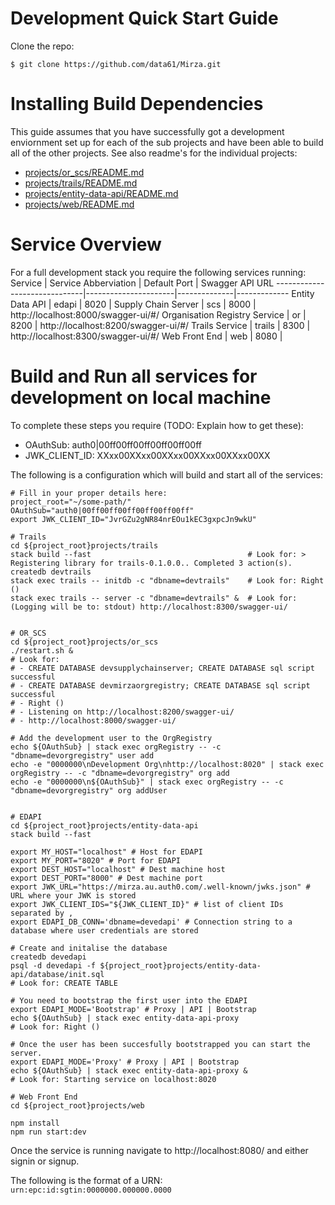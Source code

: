 # Development Quick Start Guide

Clone the repo:
```shell
$ git clone https://github.com/data61/Mirza.git
```


# Installing Build Dependencies

This guide assumes that you have successfully got a development enviornment set
up for each of the sub projects and have been able to build all of the other
projects. See also readme's for the individual projects:
* [projects/or_scs/README.md](projects/or_scs/README.md)
* [projects/trails/README.md](projects/trails/README.md)
* [projects/entity-data-api/README.md](projects/entity-data-api/README.md)
* [projects/web/README.md](projects/web/README.md)


# Service Overview

For a full development stack you require the following services running:
Service                       | Service Abberviation | Default Port |  Swagger API URL
------------------------------|----------------------|--------------|-------------
Entity Data API               | edapi                | 8020         |
Supply Chain Server           | scs                  | 8000         |  http://localhost:8000/swagger-ui/#/
Organisation Registry Service | or                   | 8200         |  http://localhost:8200/swagger-ui/#/
Trails Service                | trails               | 8300         |  http://localhost:8300/swagger-ui/#/
Web Front End                 | web                  | 8080         |


# Build and Run all services for development on local machine

To complete these steps you require (TODO: Explain how to get these):
- OAuthSub:      auth0|00ff00ff00ff00ff00ff00ff
- JWK_CLIENT_ID: XXxx00XXxx00XXxx00XXxx00XXxx00XX

The following is a configuration which will build and start all of the services:
```shell
# Fill in your proper details here:
project_root="~/some-path/"
OAuthSub="auth0|00ff00ff00ff00ff00ff00ff"
export JWK_CLIENT_ID="JvrGZu2gNR84nrEOu1kEC3gxpcJn9wkU"

# Trails
cd ${project_root}projects/trails
stack build --fast                                   # Look for: > Registering library for trails-0.1.0.0.. Completed 3 action(s).
createdb devtrails
stack exec trails -- initdb -c "dbname=devtrails"    # Look for: Right ()
stack exec trails -- server -c "dbname=devtrails" &  # Look for: (Logging will be to: stdout) http://localhost:8300/swagger-ui/


# OR_SCS
cd ${project_root}projects/or_scs
./restart.sh &
# Look for:
# - CREATE DATABASE devsupplychainserver; CREATE DATABASE sql script successful
# - CREATE DATABASE devmirzaorgregistry; CREATE DATABASE sql script successful
# - Right ()
# - Listening on http://localhost:8200/swagger-ui/
# - http://localhost:8000/swagger-ui/

# Add the development user to the OrgRegistry
echo ${OAuthSub} | stack exec orgRegistry -- -c "dbname=devorgregistry" user add
echo -e "0000000\nDevelopment Org\nhttp://localhost:8020" | stack exec orgRegistry -- -c "dbname=devorgregistry" org add
echo -e "0000000\n${OAuthSub}" | stack exec orgRegistry -- -c "dbname=devorgregistry" org addUser


# EDAPI
cd ${project_root}projects/entity-data-api
stack build --fast

export MY_HOST="localhost" # Host for EDAPI
export MY_PORT="8020" # Port for EDAPI
export DEST_HOST="localhost" # Dest machine host
export DEST_PORT="8000" # Dest machine port
export JWK_URL="https://mirza.au.auth0.com/.well-known/jwks.json" # URL where your JWK is stored
export JWK_CLIENT_IDS="${JWK_CLIENT_ID}" # list of client IDs separated by ,
export EDAPI_DB_CONN='dbname=devedapi' # Connection string to a database where user credentials are stored

# Create and initalise the database
createdb devedapi
psql -d devedapi -f ${project_root}projects/entity-data-api/database/init.sql
# Look for: CREATE TABLE

# You need to bootstrap the first user into the EDAPI
export EDAPI_MODE='Bootstrap' # Proxy | API | Bootstrap
echo ${OAuthSub} | stack exec entity-data-api-proxy
# Look for: Right ()

# Once the user has been succesfully bootstrapped you can start the server.
export EDAPI_MODE='Proxy' # Proxy | API | Bootstrap
echo ${OAuthSub} | stack exec entity-data-api-proxy &
# Look for: Starting service on localhost:8020

# Web Front End
cd ${project_root}projects/web

npm install
npm run start:dev
```

Once the service is running navigate to http://localhost:8080/ and either signin or signup.

The following is the format of a URN: `urn:epc:id:sgtin:0000000.000000.0000`
